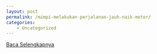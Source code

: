 ```yaml
---
layout: post
permalink: /mimpi-melakukan-perjalanan-jauh-naik-motor/
categories:
    - Uncategorized
---
```


[Baca Selengkapnya](/07)
